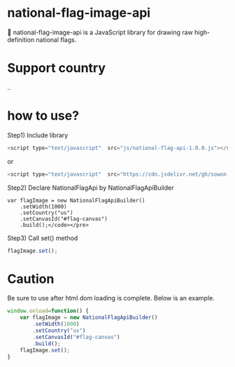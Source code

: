 # national-flag-image-api

🏁 national-flag-image-api is a JavaScript library for drawing raw high-definition national flags.

#

# Support country

..

# how to use?

Step1) Include library
```js
<script type="text/javascript"  src="js/national-flag-api-1.0.0.js"></script>
```
or
```js
<script type="text/javascript"  src="https://cdn.jsdelivr.net/gh/sowon-project/national-flag-image-api@main/docs/js/national-flag-api-1.0.0.js"></script>
```

Step2) Declare NationalFlagApi by NationalFlagApiBuilder
```
var flagImage = new NationalFlagApiBuilder()
    .setWidth(1000)
    .setCountry("us")
    .setCanvasId("#flag-canvas")
    .build();</code></pre>
```

Step3) Call set() method
```js
flagImage.set();
```
# Caution

Be sure to use after html dom loading is complete. Below is an example.

```js
window.onload=function() {
    var flagImage = new NationalFlagApiBuilder()
        .setWidth(1000)
        .setCountry("us")
        .setCanvasId("#flag-canvas")
        .build();
    flagImage.set();
}

